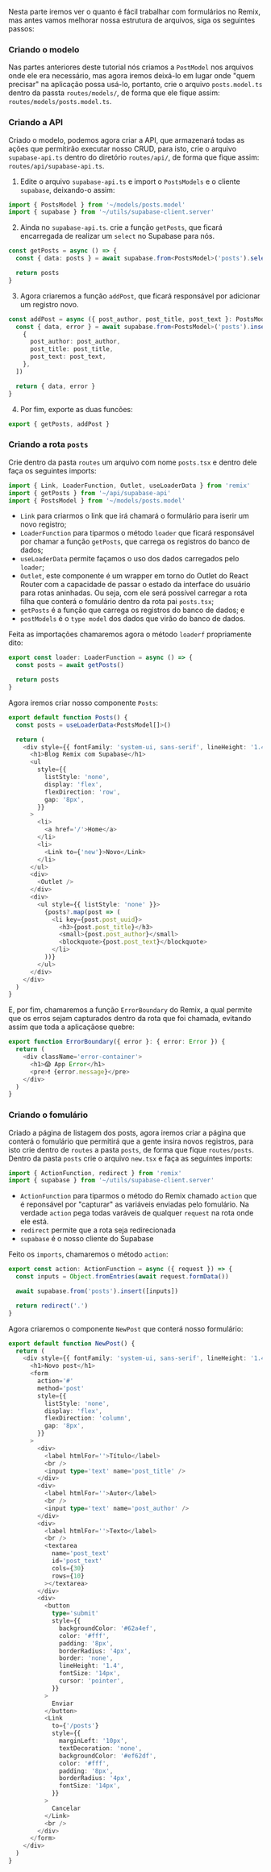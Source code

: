 Nesta parte iremos ver o quanto é fácil trabalhar com formulários no Remix, mas antes vamos melhorar nossa estrutura de arquivos, siga os seguintes passos:

### Criando o modelo

Nas partes anteriores deste tutorial nós criamos a `PostModel` nos arquivos onde ele era necessário, mas agora iremos deixá-lo em lugar onde "quem precisar" na aplicação possa usá-lo, portanto, crie o arquivo `posts.model.ts` dentro da passta `routes/models/`, de forma que ele fique assim: `routes/models/posts.model.ts`.

### Criando a API

Criado o modelo, podemos agora criar a API, que armazenará todas as ações que permitirão executar nosso CRUD, para isto, crie o arquivo `supabase-api.ts` dentro do diretório `routes/api/`, de forma que fique assim: `routes/api/supabase-api.ts`.

1. Edite o arquivo `supabase-api.ts` e import o `PostsModels` e o cliente `supabase`, deixando-o assim:

```ts
import { PostsModel } from '~/models/posts.model'
import { supabase } from '~/utils/supabase-client.server'
```

2. Ainda no `supabase-api.ts`. crie a função `getPosts`, que ficará encarregada de realizar um `select` no Supabase para nós.

```ts
const getPosts = async () => {
  const { data: posts } = await supabase.from<PostsModel>('posts').select('*')

  return posts
}
```

3. Agora criaremos a função `addPost`, que ficará responsável por adicionar um registro novo.

```ts
const addPost = async ({ post_author, post_title, post_text }: PostsModel) => {
  const { data, error } = await supabase.from<PostsModel>('posts').insert([
    {
      post_author: post_author,
      post_title: post_title,
      post_text: post_text,
    },
  ])

  return { data, error }
}
```

4. Por fim, exporte as duas funcões:

```ts
export { getPosts, addPost }
```

### Criando a rota `posts`

Crie dentro da pasta `routes` um arquivo com nome `posts.tsx` e dentro dele faça os seguintes imports:

```ts
import { Link, LoaderFunction, Outlet, useLoaderData } from 'remix'
import { getPosts } from '~/api/supabase-api'
import { PostsModel } from '~/models/posts.model'
```

- `Link` para criarmos o link que irá chamará o formulário para iserir um novo registro;
- `LoaderFunction` para tiparmos o método `loader` que ficará responsável por chamar a função `getPosts`, que carrega os registros do banco de dados;
- `useLoaderData` permite façamos o uso dos dados carregados pelo `loader`;
- `Outlet`, este componente é um wrapper em torno do Outlet do React Router com a capacidade de passar o estado da interface do usuário para rotas aninhadas. Ou seja, com ele será possível carregar a rota filha que conterá o fomulário dentro da rota pai `posts.tsx`;
- `getPosts` é a função que carrega os registros do banco de dados; e
- `postModels` é o `type model` dos dados que virão do banco de dados.

Feita as importações chamaremos agora o método `loaderf` propriamente dito:

```ts
export const loader: LoaderFunction = async () => {
  const posts = await getPosts()

  return posts
}
```

Agora iremos criar nosso componente `Posts`:

```ts
export default function Posts() {
  const posts = useLoaderData<PostsModel[]>()

  return (
    <div style={{ fontFamily: 'system-ui, sans-serif', lineHeight: '1.4' }}>
      <h1>Blog Remix com Supabase</h1>
      <ul
        style={{
          listStyle: 'none',
          display: 'flex',
          flexDirection: 'row',
          gap: '8px',
        }}
      >
        <li>
          <a href='/'>Home</a>
        </li>
        <li>
          <Link to={'new'}>Novo</Link>
        </li>
      </ul>
      <div>
        <Outlet />
      </div>
      <div>
        <ul style={{ listStyle: 'none' }}>
          {posts?.map(post => (
            <li key={post.post_uuid}>
              <h3>{post.post_title}</h3>
              <small>{post.post_author}</small>
              <blockquote>{post.post_text}</blockquote>
            </li>
          ))}
        </ul>
      </div>
    </div>
  )
}
```

E, por fim, chamaremos a função `ErrorBoundary` do Remix, a qual permite que os erros sejam capturados dentro da rota que foi chamada, evitando assim que toda a aplicaçãose quebre:

```ts
export function ErrorBoundary({ error }: { error: Error }) {
  return (
    <div className='error-container'>
      <h1>😱 App Error</h1>
      <pre>❗ {error.message}</pre>
    </div>
  )
}
```

### Criando o fomulário

Criado a página de listagem dos posts, agora iremos criar a página que conterá o fomulário que permitirá que a gente insira novos registros, para isto crie dentro de `routes` a pasta `posts`, de forma que fique `routes/posts`. Dentro da pasta `posts` crie o arquivo `new.tsx` e faça as seguintes imports:

```ts
import { ActionFunction, redirect } from 'remix'
import { supabase } from '~/utils/supabase-client.server'
```

- `ActionFunction` para tiparmos o método do Remix chamado `action` que é reponsável por "capturar" as variáveis enviadas pelo fomulário. Na verdade `action` pega todas varáveis de qualquer `request` na rota onde ele está.
- `redirect` permite que a rota seja redirecionada
- `supabase` é o nosso cliente do Supabase

Feito os `imports`, chamaremos o método `action`:

```ts
export const action: ActionFunction = async ({ request }) => {
  const inputs = Object.fromEntries(await request.formData())

  await supabase.from('posts').insert([inputs])

  return redirect('.')
}
```

Agora criaremos o componente `NewPost` que conterá nosso formulário:

```ts
export default function NewPost() {
  return (
    <div style={{ fontFamily: 'system-ui, sans-serif', lineHeight: '1.4' }}>
      <h1>Novo post</h1>
      <form
        action='#'
        method='post'
        style={{
          listStyle: 'none',
          display: 'flex',
          flexDirection: 'column',
          gap: '8px',
        }}
      >
        <div>
          <label htmlFor=''>Título</label>
          <br />
          <input type='text' name='post_title' />
        </div>
        <div>
          <label htmlFor=''>Autor</label>
          <br />
          <input type='text' name='post_author' />
        </div>
        <div>
          <label htmlFor=''>Texto</label>
          <br />
          <textarea
            name='post_text'
            id='post_text'
            cols={30}
            rows={10}
          ></textarea>
        </div>
        <div>
          <button
            type='submit'
            style={{
              backgroundColor: '#62a4ef',
              color: '#fff',
              padding: '8px',
              borderRadius: '4px',
              border: 'none',
              lineHeight: '1.4',
              fontSize: '14px',
              cursor: 'pointer',
            }}
          >
            Enviar
          </button>
          <Link
            to={'/posts'}
            style={{
              marginLeft: '10px',
              textDecoration: 'none',
              backgroundColor: '#ef62df',
              color: '#fff',
              padding: '8px',
              borderRadius: '4px',
              fontSize: '14px',
            }}
          >
            Cancelar
          </Link>
          <br />
        </div>
      </form>
    </div>
  )
}
```
